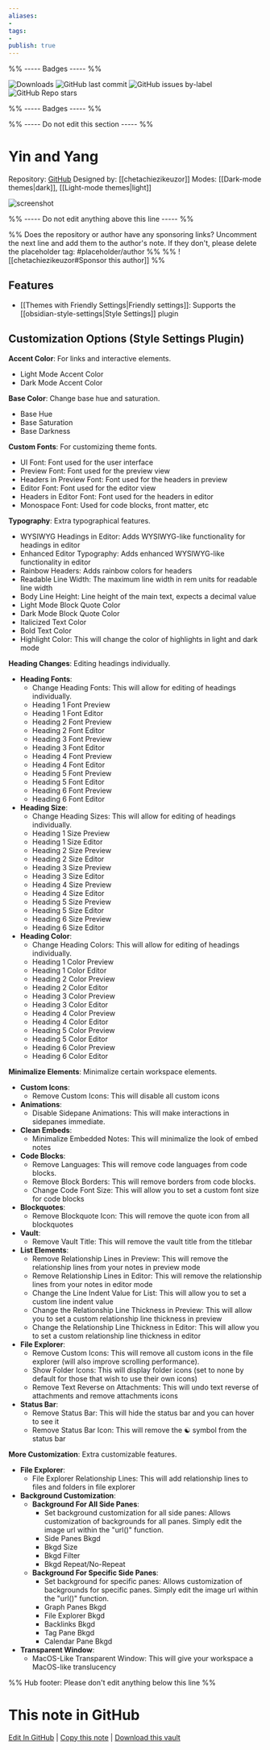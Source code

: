 ```yaml
---
aliases:
- 
tags: 
- 
publish: true
---
```


%% ----- Badges ----- %%

![Downloads](https://img.shields.io/badge/downloads-95385-573E7A?style=for-the-badge&logo=)
![GitHub last commit](https://img.shields.io/github/last-commit/chetachiezikeuzor/Yin-and-Yang-Theme?color=573E7A&label=last%20update&logo=github&style=for-the-badge)
![GitHub issues by-label](https://img.shields.io/github/issues/chetachiezikeuzor/Yin-and-Yang-Theme/help%20wanted?color=573E7A&logo=github&style=for-the-badge) 
![GitHub Repo stars](https://img.shields.io/github/stars/chetachiezikeuzor/Yin-and-Yang-Theme?color=573E7A&logo=github&style=for-the-badge)

%% ----- Badges ----- %%

%% ----- Do not edit this section ----- %%

# Yin and Yang

Repository: [GitHub](https://github.com/chetachiezikeuzor/Yin-and-Yang-Theme)
Designed by: [[chetachiezikeuzor]]
Modes: [[Dark-mode themes|dark]], [[Light-mode themes|light]]



![screenshot](https://github.com/chetachiezikeuzor/Yin-and-Yang-Theme/raw/main/assets/screenshot.png)

%% ----- Do not edit anything above this line ----- %% 

%% Does the repository or author have any sponsoring links? Uncomment the next line and add them to the author's note. If they don't, please delete the placeholder tag: #placeholder/author %%
%% ![[chetachiezikeuzor#Sponsor this author]] %%


## Features

- [[Themes with Friendly Settings|Friendly settings]]: Supports the [[obsidian-style-settings|Style Settings]] plugin

## Customization Options (Style Settings Plugin) 

**Accent Color**: For links and interactive elements.
- Light Mode Accent Color
- Dark Mode Accent Color

**Base Color**: Change base hue and saturation.
- Base Hue
- Base Saturation
- Base Darkness

**Custom Fonts**: For customizing theme fonts.
- UI Font: Font used for the user interface
- Preview Font: Font used for the preview view
- Headers in Preview Font: Font used for the headers in preview
- Editor Font: Font used for the editor view
- Headers in Editor Font: Font used for the headers in editor
- Monospace Font: Used for code blocks, front matter, etc

**Typography**: Extra typographical features.
- WYSIWYG Headings in Editor: Adds WYSIWYG-like functionality for headings in editor
- Enhanced Editor Typography: Adds enhanced WYSIWYG-like functionality in editor
- Rainbow Headers: Adds rainbow colors for headers
- Readable Line Width: The maximum line width in rem units for readable line width
- Body Line Height: Line height of the main text, expects a decimal value
- Light Mode Block Quote Color
- Dark Mode Block Quote Color
- Italicized Text Color
- Bold Text Color
- Highlight Color: This will change the color of highlights in light and dark mode

**Heading Changes**: Editing headings individually.
- **Heading Fonts**: 
    - Change Heading Fonts: This will allow for editing of headings individually.
    - Heading 1 Font Preview
    - Heading 1 Font Editor
    - Heading 2 Font Preview
    - Heading 2 Font Editor
    - Heading 3 Font Preview
    - Heading 3 Font Editor
    - Heading 4 Font Preview
    - Heading 4 Font Editor
    - Heading 5 Font Preview
    - Heading 5 Font Editor
    - Heading 6 Font Preview
    - Heading 6 Font Editor
- **Heading Size**: 
    - Change Heading Sizes: This will allow for editing of headings individually.
    - Heading 1 Size Preview
    - Heading 1 Size Editor
    - Heading 2 Size Preview
    - Heading 2 Size Editor
    - Heading 3 Size Preview
    - Heading 3 Size Editor
    - Heading 4 Size Preview
    - Heading 4 Size Editor
    - Heading 5 Size Preview
    - Heading 5 Size Editor
    - Heading 6 Size Preview
    - Heading 6 Size Editor
- **Heading Color**: 
    - Change Heading Colors: This will allow for editing of headings individually.
    - Heading 1 Color Preview
    - Heading 1 Color Editor
    - Heading 2 Color Preview
    - Heading 2 Color Editor
    - Heading 3 Color Preview
    - Heading 3 Color Editor
    - Heading 4 Color Preview
    - Heading 4 Color Editor
    - Heading 5 Color Preview
    - Heading 5 Color Editor
    - Heading 6 Color Preview
    - Heading 6 Color Editor

**Minimalize Elements**: Minimalize certain workspace elements.
- **Custom Icons**: 
    - Remove Custom Icons: This will disable all custom icons
- **Animations**: 
    - Disable Sidepane Animations: This will make interactions in sidepanes immediate.
- **Clean Embeds**: 
    - Minimalize Embedded Notes: This will minimalize the look of embed notes
- **Code Blocks**: 
    - Remove Languages: This will remove code languages from code blocks.
    - Remove Block Borders: This will remove borders from code blocks.
    - Change Code Font Size: This will allow you to set a custom font size for code blocks
- **Blockquotes**: 
    - Remove Blockquote Icon: This will remove the quote icon from all blockquotes
- **Vault**: 
    - Remove Vault Title: This will remove the vault title from the titlebar
- **List Elements**: 
    - Remove Relationship Lines in Preview: This will remove the relationship lines from your notes in preview mode
    - Remove Relationship Lines in Editor: This will remove the relationship lines from your notes in editor mode
    - Change the Line Indent Value for List: This will allow you to set a custom line indent value
    - Change the Relationship Line Thickness in Preview: This will allow you to set a custom relationship line thickness in preview
    - Change the Relationship Line Thickness in Editor: This will allow you to set a custom relationship line thickness in editor
- **File Explorer**: 
    - Remove Custom Icons: This will remove all custom icons in the file explorer (will also improve scrolling performance).
    - Show Folder Icons: This will display folder icons (set to none by default for those that wish to use their own icons)
    - Remove Text Reverse on Attachments: This will undo text reverse of attachments and remove attachments icons
- **Status Bar**: 
    - Remove Status Bar: This will hide the status bar and you can hover to see it
    - Remove Status Bar Icon: This will remove the ☯️ symbol from the status bar

**More Customization**: Extra customizable features.
- **File Explorer**: 
    - File Explorer Relationship Lines: This will add relationship lines to files and folders in file explorer
- **Background Customization**: 
    - **Background For All Side Panes**: 
        - Set background customization for all side panes: Allows customization of backgrounds for all panes. Simply edit the image url within the "url()" function.
        - Side Panes Bkgd
        - Bkgd Size
        - Bkgd Filter
        - Bkgd Repeat/No-Repeat
    - **Background For Specific Side Panes**: 
        - Set background for specific panes: Allows customization of backgrounds for specific panes. Simply edit the image url within the "url()" function.
        - Graph Panes Bkgd
        - File Explorer Bkgd
        - Backlinks Bkgd
        - Tag Pane Bkgd
        - Calendar Pane Bkgd
- **Transparent Window**: 
    - MacOS-Like Transparent Window: This will give your workspace a MacOS-like translucency


%% Hub footer: Please don't edit anything below this line %%

# This note in GitHub

<span class="git-footer">[Edit In GitHub](https://github.dev/obsidian-community/obsidian-hub/blob/main/02%20-%20Community%20Expansions/02.05%20All%20Community%20Expansions/Themes/Yin%20and%20Yang.md "git-hub-edit-note") | [Copy this note](https://raw.githubusercontent.com/obsidian-community/obsidian-hub/main/02%20-%20Community%20Expansions/02.05%20All%20Community%20Expansions/Themes/Yin%20and%20Yang.md "git-hub-copy-note") | [Download this vault](https://github.com/obsidian-community/obsidian-hub/archive/refs/heads/main.zip "git-hub-download-vault") </span>
